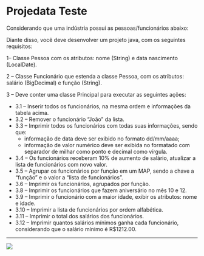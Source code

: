 <h1>Projedata Teste</h1>

<p>Considerando que uma indústria possui as pessoas/funcionários abaixo:</p>

<p>Diante disso, você deve desenvolver um projeto java, com os seguintes requisitos:</p>

<p>1– Classe Pessoa com os atributos: nome (String) e data nascimento (LocalDate).</p>

<p>2 – Classe Funcionário que estenda a classe Pessoa, com os atributos: salário (BigDecimal) e função (String).</p>

<p>3 – Deve conter uma classe Principal para executar as seguintes ações:</p>
<ul>
<li>3.1 – Inserir todos os funcionários, na mesma ordem e informações da tabela acima.</li>
<li>3.2 – Remover o funcionário “João” da lista.</li>
<li>
  3.3 – Imprimir todos os funcionários com todas suas informações, sendo que:
  <ul>
    <li>informação de data deve ser exibido no formato dd/mm/aaaa;</li>
    <li>informação de valor numérico deve ser exibida no formatado com separador de milhar como ponto e decimal como vírgula.</li>
  </ul>
</li>
<li>3.4 – Os funcionários receberam 10% de aumento de salário, atualizar a lista de funcionários com novo valor.</li>
<li>3.5 – Agrupar os funcionários por função em um MAP, sendo a chave a “função” e o valor a “lista de funcionários”.</li>
<li>3.6 – Imprimir os funcionários, agrupados por função.</li>
<li>3.8 – Imprimir os funcionários que fazem aniversário no mês 10 e 12.</li>
<li>3.9 – Imprimir o funcionário com a maior idade, exibir os atributos: nome e idade.</li>
<li>3.10 – Imprimir a lista de funcionários por ordem alfabética.</li>
<li>3.11 – Imprimir o total dos salários dos funcionários.</li>
<li>3.12 – Imprimir quantos salários mínimos ganha cada funcionário, considerando que o salário mínimo é R$1212.00.</li>
</ul>
<hr>
<img src="https://github.com/user-attachments/assets/d6f47434-deb5-48c8-a6bb-404a4832205c"/>

